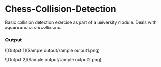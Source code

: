 # Chess-Collision-Detection
Basic collision detection exercise as part of a university module. Deals with square and circle collisions.

### Output
![Output 1](Sample output/sample output1.png)

![Output 2](Sample output/sample output2.png)
